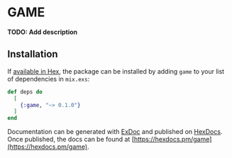 # GAME

**TODO: Add description**

## Installation

If [available in Hex](https://hex.pm/docs/publish), the package can be installed
by adding `game` to your list of dependencies in `mix.exs`:

```elixir
def deps do
  [
    {:game, "~> 0.1.0"}
  ]
end
```

Documentation can be generated with [ExDoc](https://github.com/elixir-lang/ex_doc)
and published on [HexDocs](https://hexdocs.pm). Once published, the docs can
be found at [https://hexdocs.pm/game](https://hexdocs.pm/game).

